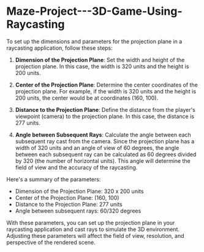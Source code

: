 # Maze-Project---3D-Game-Using-Raycasting

To set up the dimensions and parameters for the projection plane in a raycasting application, follow these steps:

1. **Dimension of the Projection Plane**: Set the width and height of the projection plane. In this case, the width is 320 units and the height is 200 units.

2. **Center of the Projection Plane**: Determine the center coordinates of the projection plane. For example, if the width is 320 units and the height is 200 units, the center would be at coordinates (160, 100).

3. **Distance to the Projection Plane**: Define the distance from the player's viewpoint (camera) to the projection plane. In this case, the distance is 277 units.

4. **Angle between Subsequent Rays**: Calculate the angle between each subsequent ray cast from the camera. Since the projection plane has a width of 320 units and an angle of view of 60 degrees, the angle between each subsequent ray can be calculated as 60 degrees divided by 320 (the number of horizontal units). This angle will determine the field of view and the accuracy of the raycasting.

Here's a summary of the parameters:

- Dimension of the Projection Plane: 320 x 200 units
- Center of the Projection Plane: (160, 100)
- Distance to the Projection Plane: 277 units
- Angle between subsequent rays: 60/320 degrees

With these parameters, you can set up the projection plane in your raycasting application and cast rays to simulate the 3D environment. Adjusting these parameters will affect the field of view, resolution, and perspective of the rendered scene.


